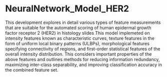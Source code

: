 # NeuralNetwork_Model_HER2
This development explores in detail various types of feature measurements that are suitable for the automated scoring of human epidermal growth factor receptor 2 (HER2) in histology slides
This model implemeted on intensity features known as characteristic curves, texture features in the form of uniform local binary patterns (ULBPs), morphological features specifying connectivity of regions, and first-order statistical features of the overall intensity distribution. This considers important properties of the above features and outlines methods for reducing information redundancy, maximizing inter-class separability, and improving classification accuracy in the combined feature set.
